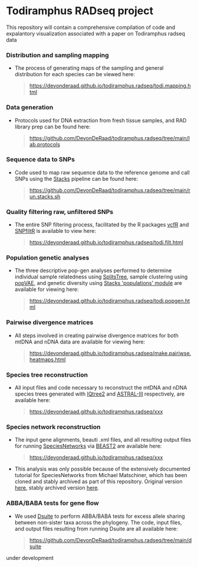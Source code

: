 Todiramphus RADseq project
==================================================================================

This repository will contain a comprehensive compilation of code and expalantory visualization associated with a paper on Todiramphus radseq data

### Distribution and sampling mapping
*   The process of generating maps of the sampling and general distribution for each species can be viewed here:
    > <https://devonderaad.github.io/todiramphus.radseq/todi.mapping.html> 
    
### Data generation
*   Protocols used for DNA extraction from fresh tissue samples, and RAD library prep can be found here:
    > <https://github.com/DevonDeRaad/todiramphus.radseq/tree/main/lab.protocols>

### Sequence data to SNPs
*   Code used to map raw sequence data to the reference genome and call SNPs using the [Stacks](https://catchenlab.life.illinois.edu/stacks/) pipeline can be found here:
    > <https://github.com/DevonDeRaad/todiramphus.radseq/tree/main/run.stacks.sh>
    
### Quality filtering raw, unfiltered SNPs
*   The entire SNP filtering process, facilitated by the R packages [vcfR](https://doi.org/10.1111/1755-0998.12549) and [SNPfiltR](https://doi.org/10.1111/1755-0998.13618) is available to view here:
    > <https://devonderaad.github.io/todiramphus.radseq/todi.filt.html>

### Population genetic analyses
*   The three descriptive pop-gen analyses performed to determine individual sample relatedness using [SplitsTree](https://doi.org/10.1093/molbev/msj030), sample clustering using [popVAE](https://github.com/kr-colab/popvae), and genetic diversity using [Stacks 'populations' module](https://catchenlab.life.illinois.edu/stacks/comp/populations.php) are available for viewing here:
    > <https://devonderaad.github.io/todiramphus.radseq/todi.popgen.html>
 
 ### Pairwise divergence matrices
*   All steps involved in creating pairwise divergence matrices for both mtDNA and nDNA data are available for viewing here:
    > <https://devonderaad.github.io/todiramphus.radseq/make.pairiwse.heatmaps.html>

### Species tree reconstruction
*   All input files and code necessary to reconstruct the mtDNA and nDNA species trees generated with [IQtree2](http://www.iqtree.org/) and [ASTRAL-III](https://github.com/smirarab/ASTRAL) respectively, are available here:
    > <https://devonderaad.github.io/todiramphus.radseq/xxx>

### Species network reconstruction
*   The input gene alignments, beauti .xml files, and all resulting output files for running [SpeciesNetworks](https://academic.oup.com/mbe/article/35/2/504/4705834) via [BEAST2](https://www.beast2.org/) are available here:
    > <https://devonderaad.github.io/todiramphus.radseq/xxx>
*   This analysis was only possible because of the extensively documented tutorial for SpeciesNetworks from Michael Matschiner, which has been cloned and stably archived as part of this repository. Original version [here](https://github.com/mmatschiner/tutorials/tree/master/bayesian_analysis_of_species_networks), stably archived version [here](https://github.com/DevonDeRaad/todiramphus.radseq/tree/main/bayesian_analysis_of_species_networks).

### ABBA/BABA tests for gene flow
*   We used [Dsuite](https://github.com/millanek/Dsuite) to perform ABBA/BABA tests for excess allele sharing between non-sister taxa across the phylogeny. The code, input files, and output files resulting from running Dsuite are all available here:
    > <https://github.com/DevonDeRaad/todiramphus.radseq/tree/main/dsuite>



under development
